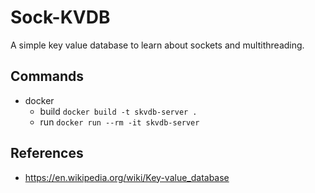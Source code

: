 # Sock-KVDB


A simple key value database to learn about sockets and multithreading.


## Commands
* docker
  * build ```docker build -t skvdb-server .```
  * run   ```docker run --rm -it skvdb-server```


## References
* https://en.wikipedia.org/wiki/Key-value_database

